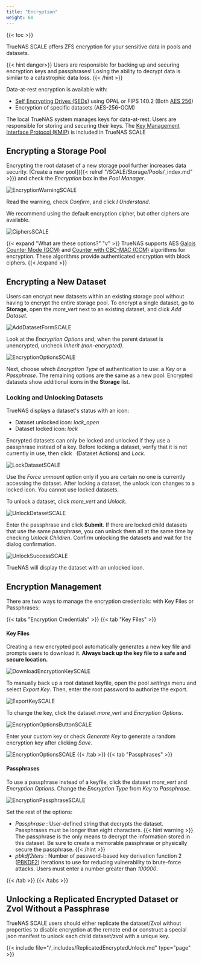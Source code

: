 ```yaml
---
title: "Encryption"
weight: 60
---
```


{{< toc >}}

TrueNAS SCALE offers ZFS encryption for your sensitive data in pools and datasets.

{{< hint danger>}}
Users are responsible for backing up and securing encryption keys and passphrases!
Losing the ability to decrypt data is similar to a catastrophic data loss.
{{< /hint >}}

Data-at-rest encryption is available with:

+ [Self Encrypting Drives (SEDs)](https://www.snia.org/sites/default/education/tutorials/2009/fall/security/MichaelWillett-Self_Encrypting_Drives-FINAL.pdf) using OPAL or FIPS 140.2 (Both [AES 256](https://csrc.nist.gov/projects/cryptographic-standards-and-guidelines/archived-crypto-projects/aes-development))
+ Encryption of specific datasets (AES-256-GCM)

The local TrueNAS system manages keys for data-at-rest.
Users are responsible for storing and securing their keys.
The [Key Management Interface Protocol (KMIP)](https://docs.oasis-open.org/kmip/spec/v1.1/os/kmip-spec-v1.1-os.html) is included in TrueNAS SCALE

## Encrypting a Storage Pool

Encrypting the root dataset of a new storage pool further increases data security.
[Create a new pool]({{< relref "/SCALE/Storage/Pools/_index.md" >}}) and check the *Encryption* box in the *Pool Manager*.

![EncryptionWarningSCALE](/images/SCALE/EncryptionWarningSCALE.png "SCALE Encryption Warning")

Read the warning, check *Confirm*, and click *I Understand*.

We recommend using the default encryption cipher, but other ciphers are available.

![CiphersSCALE](/images/SCALE/CiphersSCALE.png "Choosing an encryption cipher")

{{< expand "What are these options?" "v" >}}
TrueNAS supports AES [Galois Counter Mode (GCM)](https://csrc.nist.gov/publications/detail/sp/800-38d/final) and [Counter with CBC-MAC (CCM)](https://tools.ietf.org/html/rfc3610) algorithms for encryption.
These algorithms provide authenticated encryption with block ciphers.
{{< /expand >}}

## Encrypting a New Dataset

Users can encrypt new datasets within an existing storage pool without having to encrypt the entire storage pool.
To encrypt a single dataset, go to **Storage**, open the <i class="material-icons" aria-hidden="true" title="Options">more_vert</i> next to an existing dataset, and click *Add Dataset*.

![AddDatasetFormSCALE](/images/SCALE/AddDatasetFormSCALE.png "New Dataset Options")

Look at the *Encryption Options* and, when the parent dataset is unencrypted, uncheck *Inherit (non-encrypted)*.

![EncryptionOptionsSCALE](/images/SCALE/EncryptionOptionsSCALE.png "Dataset Encryption Options")

Next, choose which *Encryption Type* of authentication to use: a *Key* or a *Passphrase*.
The remaining options are the same as a new pool.
Encrypted datasets show additional icons in the **Storage** list.

### Locking and Unlocking Datasets

TrueNAS displays a dataset's status with an icon:

* Dataset unlocked icon: <i class="material-icons" aria-hidden="true" title="<unlocked>">lock_open</i>
* Dataset locked icon: <i class="material-icons" aria-hidden="true" title="<locked>">lock</i>

Encrypted datasets can only be locked and unlocked if they use a passphrase instead of a key.
Before locking a dataset, verify that it is not currently in use, then click <i class="fa fa-ellipsis-v" aria-hidden="true" title="Options"></i>&nbsp; (Dataset Actions) and *Lock*.

![LockDatasetSCALE](/images/SCALE/LockDatasetSCALE.png "Dataset Locking Options")

Use the *Force unmount* option only if you are certain no one is currently accessing the dataset.
After locking a dataset, the unlock icon changes to a locked icon.
You cannot use locked datasets.

To unlock a dataset, click <i class="material-icons" aria-hidden="true" title="Options">more_vert</i> and *Unlock*.

![UnlockDatasetSCALE](/images/SCALE/UnlockDatasetSCALE.png "Dataset Unlock Options")

Enter the passphrase and click **Submit**. If there are locked child datasets that use the same passphrase, you can unlock them all at the same time by checking *Unlock Children*.
Confirm unlocking the datasets and wait for the dialog confirmation.

![UnlockSuccessSCALE](/images/SCALE/UnlockSuccessSCALE.png "Dataset Unlock Success")

TrueNAS will display the dataset with an unlocked icon.

## Encryption Management

There are two ways to manage the encryption credentials: with Key Files or Passphrases:

{{< tabs "Encryption Credentials" >}}
{{< tab "Key Files" >}}
#### Key Files

Creating a new encrypted pool automatically generates a new key file and prompts users to download it.
**Always back up the key file to a safe and secure location.**

![DownloadEncryptionKeySCALE](/images/SCALE/DownloadEncryptionKeySCALE.png "Encryption Backup Warning")

To manually back up a root dataset keyfile, open the pool <i class="material-icons" aria-hidden="true" title="Settings">settings</i> menu and select *Export Key*. Then, enter the root password to authorize the export.

![ExportKeySCALE](/images/SCALE/ExportKeySCALE.png "Export a Key")

To change the key, click the dataset <i class="material-icons" aria-hidden="true" title="Options">more_vert</i> and *Encryption Options*.

![EncryptionOptionsButtonSCALE](/images/SCALE/EncryptionOptionsButtonSCALE.png "Encryption Options")

Enter your custom key or check *Generate Key* to generate a random encryption key after clicking *Save*.

![EncryptionOptionsSCALE](/images/SCALE/EncryptionOptionsSCALE.png "Encryption Options Menu")
{{< /tab >}}
{{< tab "Passphrases" >}}
#### Passphrases

To use a passphrase instead of a keyfile, click the dataset <i class="material-icons" aria-hidden="true" title="Options">more_vert</i> and *Encryption Options*.
Change the *Encryption Type* from *Key* to *Passphrase*.

![EncryptionPassphraseSCALE](/images/SCALE/EncryptionPassphraseSCALE.png "Encryption Passphrase Options")

Set the rest of the options:
* *Passphrase* : User-defined string that decrypts the dataset. Passphrases must be longer than eight characters.
  {{< hint warning >}}
  The passphrase is the only means to decrypt the information stored in this dataset. Be sure to create a memorable passphrase or physically secure the passphrase.
  {{< /hint >}}
* *pbkdf2iters* : Number of password-based key derivation function 2 ([PBKDF2](https://tools.ietf.org/html/rfc2898#appendix-A.2)) iterations to use for reducing vulnerability to brute-force attacks. Users must enter a number greater than *100000*.

{{< /tab >}}
{{< /tabs >}}

## Unlocking a Replicated Encrypted Dataset or Zvol Without a Passphrase

TrueNAS SCALE users should either replicate the dataset/Zvol without properties to disable encryption at the remote end or construct a special json manifest to unlock each child dataset/zvol with a unique key.

{{< include file="/_includes/ReplicatedEncryptedUnlock.md" type="page" >}}
